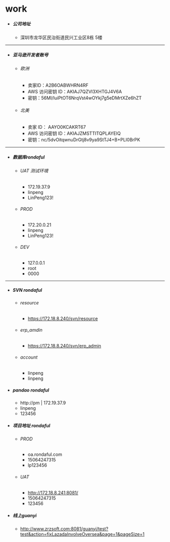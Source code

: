 # work 

- ##### 公司地址 

  - 深圳市龙华区民治街道民兴工业区8栋 5楼

------

- ##### 亚马逊开发者账号

  - ###### 欧洲

    - 卖家ID：A2B6OABWHRN4RF
    - AWS 访问密钥 ID：AKIAJ7QZVI3XHTGJ4V6A
    - 密钥：56MI/IuiPtOT6NrqVst4wOYkj7g5eDMrtXZe6hZT

  - ###### 北美

    - 卖家 ID： AAYO0KCAKRT67
    - AWS 访问密钥 ID：AKIAJZMSTTITQPLAYEIQ
    - 密钥：nc/5dvOitqwnuDrGtj8v9ya9StTJ4+B+PLI0BrPK

------

- ##### 数据库rondaful

  - ###### UAT 测试环境

    - 172.19.37.9
    - linpeng
    - LinPeng123!

  - ###### PROD

    - 172.20.0.21
    - linpeng
    - LinPeng123!

  - ###### DEV

    - 127.0.0.1
    - root
    - 0000

------

- ##### SVN rondaful

  - ###### resource

    - https://172.18.8.240/svn/resource

  - ###### erp_amdin

    - https://172.18.8.240/svn/erp_admin

  - ###### account

    - linpeng
    - linpeng

- ##### pandao rondaful

  - http://pm  |   172.19.37.9
  - linpeng
  - 123456

- ##### 项目地址 rondaful

  - ###### PROD

    - oa.rondaful.com
    - 15064247315
    - lp123456

  - ###### UAT

    - http://172.18.8.241:8081/
    - 15064247315
    - 123456

- ##### 线上guanyi

  - http://www.zrzsoft.com:8081/guanyi/test?test&action=fixLazadaInvolveOversea&page=1&pageSize=1

​        